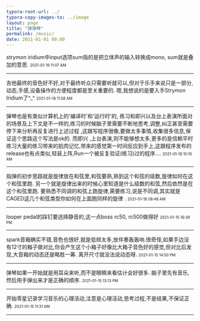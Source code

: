 ```yaml
---
typora-root-url: ../
typora-copy-images-to: ../image
layout: page 
title: "弹弹琴"
permalink: /music/
date: 2021-01-01 00:00
---
```







strymon iridium中input选项sum指的是把立体声的输入转换成mono, sum就是叠加的意思.
<font size="1">2021-01-19 11:07 AM</font>
<hr>

吉他最终的音色好不好,对于最终听众只需要听就可以,但对于乐手来说只是一部分,动态,手感,设备操作的方便程度都是至关重要的.  嗯,我想说的是要入手Strymon Iridium了^_^
<font size="1">2021-01-18 11:58 AM</font>
<hr>

弹琴也是有类似计算机上的'编译时'和'运行时'的, 练习和即兴以及台上表演所面对的场景及上下文是不一样的,练习的时候脑子里需要不断地思考,调整,纠正甚至需要停下来分析再反复进行上述过程 ,这跟写程序很像,要做太多事情,收集很多信息,保证这个思路这个写法是ok的. 而即兴 ,上台表演,则不能够想太多,更多的是信赖平时练习大量的练习带来的肌肉记忆,带来的感觉第一时间反应到手上,这跟程序发布的release也有点类似,轻装上阵,Run一个被反复验证(练习)过的程序....
<font size="1">2021-01-18 10:10 AM</font>
<hr>

指弹的初步思路就是旋律放在和弦里,和弦要熟,熟到这个和弦的级数,旋律如何在这个和弦里跑. 另一个就是旋律出来的时候心里知道是什么级数的和弦,然后依然是在这个和弦里跑.  要熟悉不同调的和弦上跑旋律,需要练习,说是不同调,其实就是CAGED这几个和弦类型你如何在上面跑同样的旋律 .
<font size="1">2021-01-18 08:48 AM</font>
<hr>

looper pedal的踩钉要选择静音的,这一点boss rc50, rc500做得好
<font size="1">2021-01-15 16:39 PM</font>
<hr>

spark音箱确实不错,音色也很好,就是低频太多,放伴奏轰轰响.很奇怪,如果手边没有12寸的箱子做对比,你会产生这个小箱子好像比大箱子音色好的感觉,但对比后发现,大音箱的动态还是略胜一筹. 离开尺寸就没法说动态呀.
<font size="1">2021-01-15 14:50 PM</font>
<hr>

弹琴如果一开始就是用耳朵来听,而不是眼睛来看估计会好很多.  脑子里先有音乐,然后用手弹出来才是正确的顺序.
<font size="1">2021-01-15 13:13 PM</font>
<hr>

开始零星记录学习音乐的心理活动,注意是心理活动,思考过程,不是结果,不保证正确.
<font size="1">2021-01-15 11:31 AM</font>
<hr>


